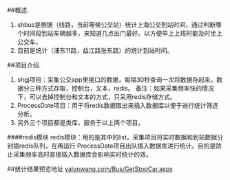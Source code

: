 ##概述.
1. shbus是根据（线路，当前等候公交站）统计上海公交到站时间，通过判断哪个时间段到站车辆越多，来知道几点出门最好。以方便早上上班时能及时坐上公交车。
2. 目前是统计（浦东11路，益江路张东路）的统计到站时间。

##项目介绍.
1. shgj项目：采集公交app里接口的数据，每隔30秒查询一次将数据存起来。数据分三种方式存取，控制台，文本，redis。
备注：如果采集频率快的情况下，可以去掉控制台和文本的方式，只采用redis存储方式。
2. ProcessDate项目：用于将redis数据取出来插入数据库以便于进行统计筛选分析。
3. 另外三个项目都是类库，服务于以上两个项目。

####redis模块
redis模块：用的是其中的list，采集项目将实时数据和到站数据分别插redis队列，在再运行 ProcessDate项目出队插入数据库进行统计。目的是防止采集频率高时直接插入数据库会影响实时统计的效。

##统计结果预览地址
 [yalunwang.com/Bus/GetStopCar.aspx](http://yalunwang.com/Bus/GetStopCar.aspx "点我预览")